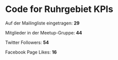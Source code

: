 # Code for Ruhrgebiet KPIs

Auf der Mailingliste eingetragen: **29**

Mitglieder in der Meetup-Gruppe: **44**

Twitter Followers: **54**

Facebook Page Likes: **16**
